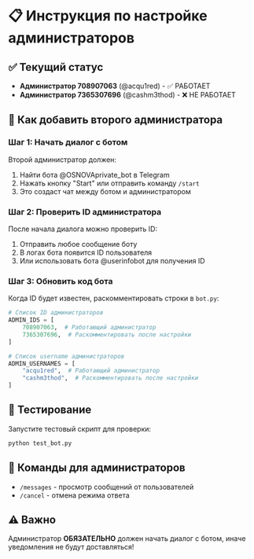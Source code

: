 # 📋 Инструкция по настройке администраторов

## ✅ Текущий статус

- **Администратор 708907063** (@acqu1red) - ✅ РАБОТАЕТ
- **Администратор 7365307696** (@cashm3thod) - ❌ НЕ РАБОТАЕТ

## 🔧 Как добавить второго администратора

### Шаг 1: Начать диалог с ботом
Второй администратор должен:
1. Найти бота @OSNOVAprivate_bot в Telegram
2. Нажать кнопку "Start" или отправить команду `/start`
3. Это создаст чат между ботом и администратором

### Шаг 2: Проверить ID администратора
После начала диалога можно проверить ID:
1. Отправить любое сообщение боту
2. В логах бота появится ID пользователя
3. Или использовать бота @userinfobot для получения ID

### Шаг 3: Обновить код бота
Когда ID будет известен, раскомментировать строки в `bot.py`:

```python
# Список ID администраторов
ADMIN_IDS = [
    708907063,  # Работающий администратор
    7365307696,  # Раскомментировать после настройки
]

# Список username администраторов
ADMIN_USERNAMES = [
    "acqu1red",  # Работающий администратор
    "cashm3thod",  # Раскомментировать после настройки
]
```

## 🧪 Тестирование

Запустите тестовый скрипт для проверки:
```bash
python test_bot.py
```

## 📝 Команды для администраторов

- `/messages` - просмотр сообщений от пользователей
- `/cancel` - отмена режима ответа

## ⚠️ Важно

Администратор **ОБЯЗАТЕЛЬНО** должен начать диалог с ботом, иначе уведомления не будут доставляться!
